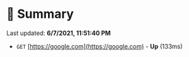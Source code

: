 # 📖 Summary
Last updated: **6/7/2021, 11:51:40 PM**

- `GET` [https://google.com](https://google.com) - **Up** (133ms)
